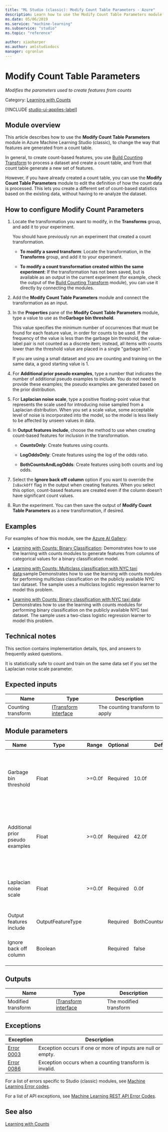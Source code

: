 ```yaml
---
title: "ML Studio (classic): Modify Count Table Parameters - Azure"
description: Learn how to use the Modify Count Table Parameters module to change the way that features are generated from a count table.
ms.date: 05/06/2019
ms.service: "machine-learning"
ms.subservice: "studio"
ms.topic: "reference"

author: xiaoharper
ms.author: amlstudiodocs
manager: cgronlun
---
```

# Modify Count Table Parameters

*Modifies the parameters used to create features from counts*

Category: [Learning with Counts](data-transformation-learning-with-counts.md)

[!INCLUDE [studio-ui-applies-label](../includes/studio-ui-applies-label.md)]

## Module overview

This article describes how to use the **Modify Count Table Parameters** module in Azure Machine Learning Studio (classic), to change the way that features are generated from a count table.

In general, to create count-based features, you use [Build Counting Transform](build-counting-transform.md) to process a dataset and create a count table, and from that count table generate a new set of features. 

However, if you have already created a count table, you can use the **Modify Count Table Parameters** module to edit the definition of how the count data is processed. This lets you create a different set of count-based statistics based on the existing data, without having to re-analyze the dataset.

## How to configure Modify Count Parameters

1. Locate the transformation you want to modify, in the **Transforms** group, and add it to your experiment.

    You should have previously run an experiment that created a count transformation.

    + **To modify a saved transform**: Locate the transformation, in the **Transforms** group, and add it to your experiment.

    + **To modify a count transformation created within the same experiment**: If the transformation has not been saved, but is available as an output in the current experiment (for example, check the output of the [Build Counting Transform](build-counting-transform.md) module), you can use it directly by connecting the modules.

2. Add the **Modify Count Table Parameters** module and connect the transformation as an input.

3. In the **Properties** pane of the **Modify Count Table Parameters** module, type a value to use as the**Garbage bin threshold**.

    This value specifies the minimum number of occurrences that must be found for each feature value, in order for counts to be used.  If the frequency of the value is less than the garbage bin threshold, the value-label pair is not counted as a discrete item; instead, all items with counts lower than the threshold value are placed in a single "garbage bin".

    If you are using a small dataset and you are counting and training on the same data, a good starting value is 1.

4. For **Additional prior pseudo examples**, type a number that indicates the number of additional pseudo examples to include. You do not need to provide these examples; the pseudo examples are generated based on the prior distribution.  

5. For **Laplacian noise scale**, type a positive floating-point value that represents the scale used for introducing noise sampled from a Laplacian distribution. When you set a scale value, some acceptable level of noise is incorporated into the model, so the model is less likely to be affected by unseen values in data.

6. In **Output features include**, choose the method to use when creating count-based features for inclusion in the transformation.

    + **CountsOnly**: Create features using counts.
  
    + **LogOddsOnly**: Create features using the log of the odds ratio.
  
    + **BothCountsAndLogOdds**: Create features using both counts and log odds.
  
7. Select the **Ignore back off column** option if you want to override the `IsBackOff` flag in the output when creating features. When you select this option, count-based features are created even if the column doesn’t have significant count values.

8. Run the experiment. You can then save the output of **Modify Count Table Parameters** as a new transformation, if desired.

## Examples

For examples of how this module, see the [Azure AI Gallery](https://gallery.azure.ai/):

+ [Learning with Counts: Binary Classification](https://gallery.azureml.net/Experiment/Learning-with-Counts-Binary-Classification-2): Demonstrates how to use the learning with counts modules to generate features from columns of categorical values for a binary classification model.

+ [Learning with Counts: Multiclass classification with NYC taxi data](https://gallery.azureml.net/Experiment/Learning-with-Counts-Multiclass-classification-with-NYC-taxi-data-2):sample Demonstrates how to use the learning with counts modules for performing multiclass classification on the publicly available NYC taxi dataset. The sample uses a multiclass logistic regression learner to model this problem.

+ [Learning with Counts: Binary classification with NYC taxi data](https://gallery.azureml.net/Experiment/Learning-with-Counts-Binary-classification-with-NYC-taxi-data-2): Demonstrates how to use the learning with counts modules for performing binary classification on the publicly available NYC taxi dataset. The sample uses a two-class logistic regression learner to model this problem.

## Technical notes

This section contains implementation details, tips, and answers to frequently asked questions.

It is statistically safe to count and train on the same data set if you set the Laplacian noise scale parameter.

## Expected inputs

|Name|Type|Description|  
|----------|----------|-----------------|  
|Counting transform|[ITransform interface](itransform-interface.md)|The counting transform to apply|  

## Module parameters

|Name|Type|Range|Optional|Default|Description|  
|----------|----------|-----------|--------------|-----------------|-------------|  
|Garbage bin threshold|Float|>=0.0f|Required|10.0f|The threshold under which a column value will be featurized against the garbage bin|  
|Additional prior pseudo examples|Float|>=0.0f|Required|42.0f|The additional pseudo examples following prior distributions to be included|  
|Laplacian noise scale|Float|>=0.0f|Required|0.0f|The scale of the Laplacian distribution from which noise is sampled|  
|Output features include|OutputFeatureType||Required|BothCountsAndLogOdds|The features to output|  
|Ignore back off column|Boolean||Required|false|Whether to ignore the IsBackOff column in the output|  

## Outputs

|Name|Type|Description|  
|----------|----------|-----------------|  
|Modified transform|[ITransform interface](itransform-interface.md)|The modified transform|  

## Exceptions

|Exception|Description|  
|---------------|-----------------|  
|[Error 0003](errors/error-0003.md)|Exception occurs if one or more of inputs are null or empty.|  
|[Error 0086](errors/error-0086.md)|Exception occurs when a counting transform is invalid.|  

For a list of errors specific to Studio (classic) modules, see [Machine Learning Error codes](errors/machine-learning-module-error-codes.md).

For a list of API exceptions, see [Machine Learning REST API Error Codes](https://docs.microsoft.com/azure/machine-learning/studio/web-service-error-codes).

## See also

 [Learning with Counts](data-transformation-learning-with-counts.md)   
